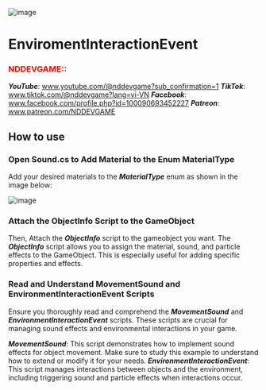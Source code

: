 ![image](https://github.com/NDDEVVlog/EnviromentInteractionEvent/assets/111946313/9d3ec414-213b-408c-a132-d8d2da60cb12)
# EnviromentInteractionEvent
### <span style="color:red">**NDDEVGAME:**:</span>

_**YouTube**_: www.youtube.com/@nddevgame?sub_confirmation=1
_**TikTok**_: www.tiktok.com/@nddevgame?lang=vi-VN
_**Facebook**_: www.facebook.com/profile.php?id=100090693452227
_**Patreon**_: www.patreon.com/NDDEVGAME

## How to use

### Open Sound.cs to Add Material to the Enum MaterialType

Add your desired materials to the **_MaterialType_** enum as shown in the image below:

![image](https://github.com/NDDEVVlog/EnviromentInteractionEvent/assets/111946313/5d1aee69-90e6-4cba-a1bb-9152ba5e5bf0)

### Attach the ObjectInfo Script to the GameObject

Then, Attach the _**ObjectInfo**_ script to the gameobject you want.
The _**ObjectInfo**_ script allows you to assign the material, sound, and particle effects to the GameObject. This is especially useful for adding specific properties and effects.

### Read and Understand MovementSound and EnvironmentInteractionEvent Scripts

Ensure you thoroughly read and comprehend the **_MovementSound_** and **_EnvironmentInteractionEvent_** scripts. These scripts are crucial for managing sound effects and environmental interactions in your game.

_**MovementSound**_: This script demonstrates how to implement sound effects for object movement. Make sure to study this example to understand how to extend or modify it for your needs.
_**EnvironmentInteractionEvent**_: This script manages interactions between objects and the environment, including triggering sound and particle effects when interactions occur.
